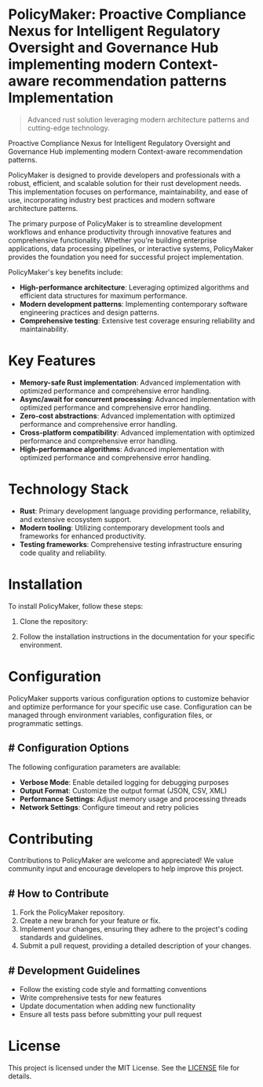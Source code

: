 <!-- fallback_PolicyMaker_20250804200332_27503 -->

# PolicyMaker: Proactive Compliance Nexus for Intelligent Regulatory Oversight and Governance Hub implementing modern Context-aware recommendation patterns Implementation
> Advanced rust solution leveraging modern architecture patterns and cutting-edge technology.

Proactive Compliance Nexus for Intelligent Regulatory Oversight and Governance Hub implementing modern Context-aware recommendation patterns.

PolicyMaker is designed to provide developers and professionals with a robust, efficient, and scalable solution for their rust development needs. This implementation focuses on performance, maintainability, and ease of use, incorporating industry best practices and modern software architecture patterns.

The primary purpose of PolicyMaker is to streamline development workflows and enhance productivity through innovative features and comprehensive functionality. Whether you're building enterprise applications, data processing pipelines, or interactive systems, PolicyMaker provides the foundation you need for successful project implementation.

PolicyMaker's key benefits include:

* **High-performance architecture**: Leveraging optimized algorithms and efficient data structures for maximum performance.
* **Modern development patterns**: Implementing contemporary software engineering practices and design patterns.
* **Comprehensive testing**: Extensive test coverage ensuring reliability and maintainability.

# Key Features

* **Memory-safe Rust implementation**: Advanced implementation with optimized performance and comprehensive error handling.
* **Async/await for concurrent processing**: Advanced implementation with optimized performance and comprehensive error handling.
* **Zero-cost abstractions**: Advanced implementation with optimized performance and comprehensive error handling.
* **Cross-platform compatibility**: Advanced implementation with optimized performance and comprehensive error handling.
* **High-performance algorithms**: Advanced implementation with optimized performance and comprehensive error handling.

# Technology Stack

* **Rust**: Primary development language providing performance, reliability, and extensive ecosystem support.
* **Modern tooling**: Utilizing contemporary development tools and frameworks for enhanced productivity.
* **Testing frameworks**: Comprehensive testing infrastructure ensuring code quality and reliability.

# Installation

To install PolicyMaker, follow these steps:

1. Clone the repository:


2. Follow the installation instructions in the documentation for your specific environment.

# Configuration

PolicyMaker supports various configuration options to customize behavior and optimize performance for your specific use case. Configuration can be managed through environment variables, configuration files, or programmatic settings.

## # Configuration Options

The following configuration parameters are available:

* **Verbose Mode**: Enable detailed logging for debugging purposes
* **Output Format**: Customize the output format (JSON, CSV, XML)
* **Performance Settings**: Adjust memory usage and processing threads
* **Network Settings**: Configure timeout and retry policies

# Contributing

Contributions to PolicyMaker are welcome and appreciated! We value community input and encourage developers to help improve this project.

## # How to Contribute

1. Fork the PolicyMaker repository.
2. Create a new branch for your feature or fix.
3. Implement your changes, ensuring they adhere to the project's coding standards and guidelines.
4. Submit a pull request, providing a detailed description of your changes.

## # Development Guidelines

* Follow the existing code style and formatting conventions
* Write comprehensive tests for new features
* Update documentation when adding new functionality
* Ensure all tests pass before submitting your pull request

# License

This project is licensed under the MIT License. See the [LICENSE](https://github.com/Coralnws/PolicyMaker/blob/main/LICENSE) file for details.
